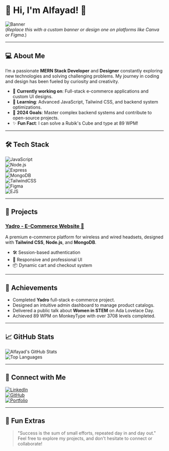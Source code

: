 # 🌟 Hi, I'm Alfayad! 👋  

![Banner](https://user-images.githubusercontent.com/000000/your-banner-link.gif)  
(*Replace this with a custom banner or design one on platforms like Canva or Figma.*)

---

## 💻 About Me  

I’m a passionate **MERN Stack Developer** and **Designer** constantly exploring new technologies and solving challenging problems. My journey in coding and design has been fueled by curiosity and creativity.  

- 🔭 **Currently working on**: Full-stack e-commerce applications and custom UI designs.  
- 🌱 **Learning**: Advanced JavaScript, Tailwind CSS, and backend system optimizations.  
- 🎯 **2024 Goals**: Master complex backend systems and contribute to open-source projects.  
- ✨ **Fun Fact**: I can solve a Rubik's Cube and type at 89 WPM!  

---

## 🛠️ Tech Stack  

![JavaScript](https://img.shields.io/badge/-JavaScript-F7DF1E?logo=javascript&logoColor=black&style=flat)  
![Node.js](https://img.shields.io/badge/-Node.js-339933?logo=node.js&logoColor=white&style=flat)  
![Express](https://img.shields.io/badge/-Express.js-000000?logo=express&logoColor=white&style=flat)  
![MongoDB](https://img.shields.io/badge/-MongoDB-47A248?logo=mongodb&logoColor=white&style=flat)  
![TailwindCSS](https://img.shields.io/badge/-Tailwind_CSS-38B2AC?logo=tailwind-css&logoColor=white&style=flat)  
![Figma](https://img.shields.io/badge/-Figma-F24E1E?logo=figma&logoColor=white&style=flat)  
![EJS](https://img.shields.io/badge/-EJS-000000?logo=html5&logoColor=white&style=flat)

---

## 🚀 Projects  

### [Yadro - E-Commerce Website 🛒](https://github.com/your-username/yadro)  
A premium e-commerce platform for wireless and wired headsets, designed with **Tailwind CSS**, **Node.js**, and **MongoDB**.  

- 🛠️ Session-based authentication  
- 🎨 Responsive and professional UI  
- 📦 Dynamic cart and checkout system  

---

## 🌟 Achievements  

- Completed **Yadro** full-stack e-commerce project.  
- Designed an intuitive admin dashboard to manage product catalogs.  
- Delivered a public talk about **Women in STEM** on Ada Lovelace Day.  
- Achieved 89 WPM on MonkeyType with over 3708 levels completed.  

---

## 📈 GitHub Stats  

![Alfayad's GitHub Stats](https://github-readme-stats.vercel.app/api?username=your-username&show_icons=true&theme=radical)  
![Top Languages](https://github-readme-stats.vercel.app/api/top-langs/?username=your-username&layout=compact&theme=radical)

---

## 🔗 Connect with Me  

[![LinkedIn](https://img.shields.io/badge/-LinkedIn-0077B5?logo=linkedin&logoColor=white&style=flat)](https://linkedin.com/in/your-linkedin)  
[![GitHub](https://img.shields.io/badge/-GitHub-181717?logo=github&logoColor=white&style=flat)](https://github.com/your-username)  
[![Portfolio](https://img.shields.io/badge/-Portfolio-FF5722?logo=google-chrome&logoColor=white&style=flat)](https://your-portfolio-link.com)

---

## 📝 Fun Extras  

> "Success is the sum of small efforts, repeated day in and day out."  
Feel free to explore my projects, and don't hesitate to connect or collaborate!
